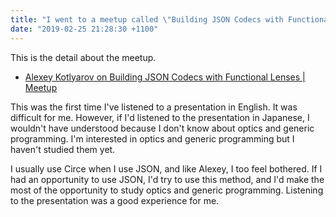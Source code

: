 ```yaml
---
title: "I went to a meetup called \"Building JSON Codecs with Functional Lenses\" with a presentation by Alexey Kotlyarov"
date: "2019-02-25 21:28:30 +1100"
---
```


This is the detail about the meetup.


- [Alexey Kotlyarov on Building JSON Codecs with Functional Lenses | Meetup](https://www.meetup.com/Melbourne-Scala-User-Group/events/258778805/)


This was the first time I've listened to a presentation in English. It was difficult for me. However, if I'd listened to the presentation in Japanese, I wouldn't have understood because I don't know about optics and generic programming. I'm interested in optics and generic programming but I haven't studied them yet.


I usually use Circe when I use JSON, and like Alexey, I too feel bothered. If I had an opportunity to use JSON, I'd try to use this method, and I'd make the most of the opportunity to study optics and generic programming. Listening to the presentation was a good experience for me.
